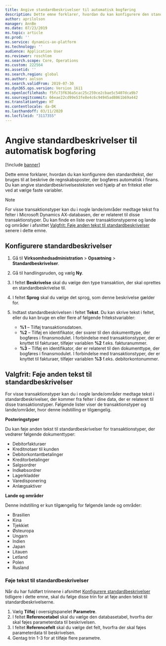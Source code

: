 ```yaml
---
title: Angive standardbeskrivelser til automatisk bogføring
description: Dette emne forklarer, hvordan du kan konfigurere den standardtekst, der bruges til at beskrive de regnskabsposter, der bogføres automatisk i finans. Du kan angive standardbeskrivelsesteksten ved hjælp af en fritekst eller ved at vælge faste variabler.
author: aprilolson
manager: AnnBe
ms.date: 07/23/2019
ms.topic: article
ms.prod: ''
ms.service: dynamics-ax-platform
ms.technology: ''
audience: Application User
ms.reviewer: roschlom
ms.search.scope: Core, Operations
ms.custom: 222564
ms.assetid: ''
ms.search.region: global
ms.author: aolson
ms.search.validFrom: 2019-07-30
ms.dyn365.ops.version: Version 1611
ms.openlocfilehash: f5fc73f636a5cac25c259ce2cbae5c5407dca9b7
ms.sourcegitcommit: 66eae22cd99e53fe8e4c6c94945ad8061b69a442
ms.translationtype: HT
ms.contentlocale: da-DK
ms.lasthandoff: 03/11/2020
ms.locfileid: "3117355"
---
```

# <a name="set-up-default-descriptions-for-automatic-posting"></a>Angive standardbeskrivelser til automatisk bogføring

[!include [banner](../includes/banner.md)]

Dette emne forklarer, hvordan du kan konfigurere den standardtekst, der bruges til at beskrive de regnskabsposter, der bogføres automatisk i finans. Du kan angive standardbeskrivelsesteksten ved hjælp af en fritekst eller ved at vælge faste variabler.

> [!NOTE]
> For visse transaktionstyper kan du i nogle lande/områder medtage tekst fra felter i Microsoft Dynamics AX-databasen, der er relateret til disse transaktionstyper. Du kan finde en liste over transaktionstyperne og lande og områder i afsnittet [Valgfrit: Føje anden tekst til standardbeskrivelser](#optional-add-other-text-to-default-descriptions) senere i dette emne.

## <a name="set-up-default-descriptions"></a>Konfigurere standardbeskrivelser

1. Gå til **Virksomhedsadministration** \> **Opsætning** \> **Standardbeskrivelser**.
2. Gå til handlingsruden, og vælg **Ny**.
3. I feltet **Beskrivelse** skal du vælge den type transaktion, der skal oprettes en standardbeskrivelse til.
4. I feltet **Sprog** skal du vælge det sprog, som denne beskrivelse gælder for.
5. Indtast standardbeskrivelsen i feltet **Tekst**. Du kan skrive tekst i feltet, eller du kan bruge en eller flere af følgende fritekstvariabler:

    - **%1** – Tilføj transaktionsdatoen.
    - **%2** – Tilføj en identifikator, der svarer til den dokumenttype, der bogføres i finansmodulet. I forbindelse med transaktionstyper, der er knyttet til fakturaer, tilføjer variablen **%2** f.eks. fakturanummer.
    - **%3** – Tilføj en identifikator, der er relateret til den dokumenttype, der bogføres i finansmodulet. I forbindelse med transaktionstyper, der er knyttet til fakturaer, tilføjer variablen **%3** f.eks. debitorkontonummer.

## <a name="optional-add-other-text-to-default-descriptions"></a>Valgfrit: Føje anden tekst til standardbeskrivelser

For visse transaktionstyper kan du i nogle lande/områder medtage tekst i standardbeskrivelser, der kommer fra felter i dine data, der er relateret til disse transaktionstyper. Følgende lister viser de transaktionstyper og lande/områder, hvor denne indstilling er tilgængelig.

**Posteringstyper**

Du kan føje anden tekst til standardbeskrivelser for transaktionstyper, der vedrører følgende dokumenttyper:

- Debitorfakturaer
- Kreditnotaer til kunden
- Debitorkontantbetalinger
- Kreditorbetalinger
- Salgsordrer
- Indkøbsordrer
- Lagerkladder
- Varedisponering
- Anlægsaktiver

**Lande og områder**

Denne indstilling er kun tilgængelig for følgende lande og områder:

- Brasilien
- Kina
- Tjekkiet
- Østeuropa
- Ungarn
- Indien
- Japan
- Litauen
- Letland
- Polen
- Rusland

### <a name="add-text-to-default-descriptions"></a>Føje tekst til standardbeskrivelser

Når du har fuldført trinnene i afsnittet [Konfigurere standardbeskrivelser](#set-up-default-descriptions) tidligere i dette emne, skal du følge disse trin for at føje anden tekst til standardbeskrivelserne.

1. Vælg **Tilføj** i oversigtspanelet **Parametre**.
2. I feltet **Referencetabel** skal du vælge den databasetabel, hvorfra der skal føjes parameterdata til beskrivelsen.
3. I feltet **Referencefelt** skal du vælge det felt, hvorfra der skal føjes parameterdata til beskrivelsen.
4. Gentag trin 1-3 for at tilføje flere parametre.
